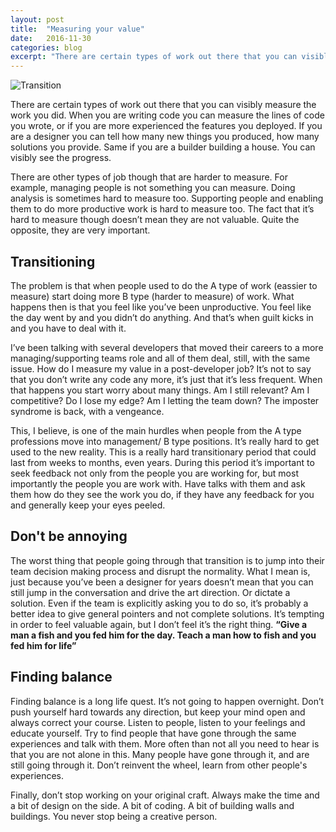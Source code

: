 ```yaml
---
layout: post
title:  "Measuring your value"
date:   2016-11-30
categories: blog
excerpt: "There are certain types of work out there that you can visibly measure the work you did. When you are writing code you can measure the lines of code you wrote, or if you are more experienced the features you deployed."
---
```

![Transition]({{site.url}}/assets/transition.jpg)

There are certain types of work out there that you can visibly measure the work you did. When you are writing code you can measure the lines of code you wrote, or if you are more experienced the features you deployed. If you are a designer you can tell how many new things you produced, how many solutions you provide. Same if you are a builder building a house. You can visibly see the progress.
<!--more-->
There are other types of job though that are harder to measure. For example, managing people is not something you can measure. Doing analysis is sometimes hard to measure too. Supporting people and enabling them to do more productive work is hard to measure too. The fact that it’s hard to measure though doesn’t mean they are not valuable. Quite the opposite, they are very important.

## Transitioning

The problem is that when people used to do the A type of work (eassier to measure) start doing more B type (harder to measure) of work. What happens then is that you feel like you’ve been unproductive. You feel like the day went by and you didn’t do anything. And that’s when guilt kicks in and you have to deal with it. 

I’ve been talking with several developers that moved their careers to a more managing/supporting teams role and all of them deal, still, with the same issue. How do I measure my value in a post-developer job? It’s not to say that you don’t write any code any more, it’s just that it’s less frequent. When that happens you start worry about many things. Am I still relevant? Am I competitive? Do I lose my edge? Am I letting the team down? The imposter syndrome is back, with a vengeance. 

This, I believe, is one of the main hurdles when people from the A type professions move into management/ B type positions. It’s really hard to get used to the new reality. This is a really hard transitionary period that could last from weeks to months, even years. During this period it’s important to seek feedback not only from the people you are working for, but most importantly the people you are work with. Have talks with them and ask them how do they see the work you do, if they have any feedback for you and generally keep your eyes peeled. 

## Don't be annoying

The worst thing that people going through that transition is to jump into their team decision making process and disrupt the normality. What I mean is, just because you’ve been a designer for years doesn’t mean that you can still jump in the conversation and drive the art direction. Or dictate a solution. Even if the team is explicitly asking you to do so, it’s probably a better idea to give general pointers and not complete solutions. It’s tempting in order to feel valuable again, but I don’t feel it’s the right thing. **“Give a man a fish and you fed him for the day. Teach a man how to fish and you fed him for life”**

## Finding balance
Finding balance is a long life quest. It’s not going to happen overnight. Don’t push yourself hard towards any direction, but keep your mind open and always correct your course. Listen to people, listen to your feelings and educate yourself. Try to find people that have gone through the same experiences and talk with them. More often than not all you need to hear is that you are not alone in this. Many people have gone through it, and are still going through it. Don’t reinvent the wheel, learn from other people's experiences. 

Finally, don’t stop working on your original craft. Always make the time and a bit of design on the side. A bit of coding. A bit of building walls and buildings. You never stop being a creative person.
